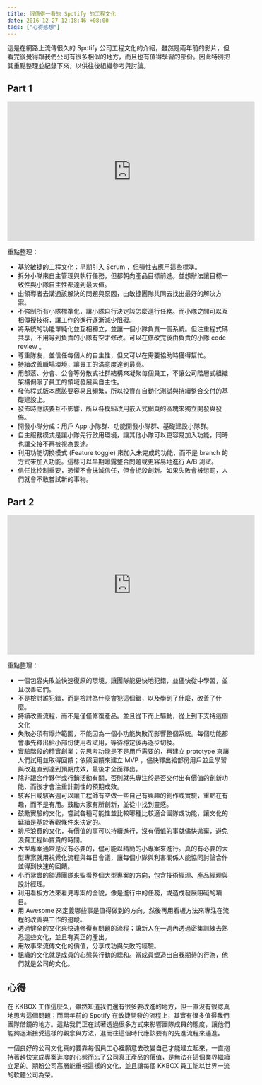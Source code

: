 ```yaml
---
title: 很值得一看的 Spotify 的工程文化
date: 2016-12-27 12:18:46 +08:00
tags: ["心得感想"]
---
```


這是在網路上流傳很久的 Spotify 公司工程文化的介紹，雖然是兩年前的影片，但看完後覺得跟我們公司有很多相似的地方，而且也有值得學習的部份。因此特別把其重點整理並紀錄下來，以供往後組織參考與討論。

## Part 1

<iframe width="560" height="315" src="https://www.youtube.com/embed/Mpsn3WaI_4k" frameborder="0" allowfullscreen></iframe>

重點整理：

* 基於敏捷的工程文化：早期引入 Scrum ，但彈性去應用這些標準。
* 拆分小隊來自主管理與執行任務，但都朝向產品目標前進。並想辦法讓目標一致性與小隊自主性都達到最大值。
* 由領導者去溝通該解決的問題與原因，由敏捷團隊共同去找出最好的解決方案。
* 不強制所有小隊標準化，讓小隊自行決定該怎麼進行任務。而小隊之間可以互相傳授技術，讓工作的進行逐漸減少阻礙。
* 將系統的功能單純化並互相獨立，並讓一個小隊負責一個系統。但注重程式碼共享，不用等到負責的小隊有空才修改。可以在修改完後由負責的小隊 code review 。
* 尊重隊友，並信任每個人的自主性，但又可以在需要協助時獲得幫忙。
* 持續改善職場環境，讓員工的滿意度達到最高。
* 用部落、分會、公會等分散式社群結構來凝聚每個員工，不讓公司階層式組織架構侷限了員工的領域發展與自主性。
* 發佈程式版本應該要容易且頻繁，所以投資在自動化測試與持續整合交付的基礎建設上。
* 發佈時應該要互不影響，所以各模組改用嵌入式網頁的區塊來獨立開發與發佈。
* 開發小隊分成：用戶 App 小隊群、功能開發小隊群、基礎建設小隊群。
* 自主服務模式是讓小隊先行啟用環境，讓其他小隊可以更容易加入功能，同時也讓交接不再被視為畏途。
* 利用功能切換模式 (Feature toggle) 來加入未完成的功能，而不是 branch 的方式來加入功能。這樣可以早期曝露整合問題或更容易地進行 A/B 測試。
* 信任比控制重要，恐懼不會抹滅信任，但會扼殺創新。如果失敗會被懲罰，人們就會不敢嘗試新的事物。

## Part 2

<iframe width="560" height="315" src="https://www.youtube.com/embed/X3rGdmoTjDc" frameborder="0" allowfullscreen></iframe>

重點整理：

* 一個包容失敗並快速復原的環境，讓團隊能更快地犯錯，並儘快從中學習，並且改善它們。
* 不是檢討誰犯錯，而是檢討為什麼會犯這個錯，以及學到了什麼，改善了什麼。
* 持續改善流程，而不是僅僅修復產品。並且從下而上驅動，從上到下支持這個文化
* 失敗必須有爆炸範圍，不能因為一個小功能失敗而影響整個系統。每個功能都會事先釋出給小部份使用者試用，等待穩定後再逐步切換。
* 實驗階段的精實創業：先思考功能是不是用戶需要的，再建立 prototype 來讓人們試用並取得回饋；依照回饋來建立 MVP ，儘快釋出給部份用戶並且學習與改進直到達到預期成效，最後才全面釋出。
* 除非跟合作夥伴或行銷活動有關，否則就先專注於是否交付出有價值的創新功能、而後才會注重計劃性的預期成效。
* 駭客日或駭客週可以讓工程師有空做一些自己有興趣的創作或實驗，重點在有趣，而不是有用。鼓勵大家有所創新，並從中找到靈感。
* 鼓勵實驗的文化，嘗試各種可能性並比較哪種比較適合團隊或功能，讓文化的延續是基於客觀條件來決定的。
* 排斥浪費的文化，有價值的事可以持續進行，沒有價值的事就儘快拋棄，避免浪費工程師寶貴的時間。
* 大型專案通常是沒有必要的，儘可能以精簡的小專案來進行。真的有必要的大型專案就用視覺化流程與每日會議，讓每個小隊與利害關係人能協同討論合作並得到快速的回饋。
* 小而紥實的領導團隊來監看整個大型專案的方向，包含技術經理、產品經理與設計經理。
* 利用看板方法來看見專案的全貌，像是進行中的任務，或造成發展阻礙的項目。
* 用 Awesome 來定義哪些事是值得做到的方向，然後再用看板方法來專注在流程的改善與工作的追蹤。
* 透過健全的文化來快速修復有問題的流程；讓新人在一週內透過密集訓練去熟悉這些文化，並且有真正的產出。
* 用故事來流傳文化的價值，分享成功與失敗的經驗。
* 組織的文化就是成員的心態與行動的總和。當成員塑造出自我期待的行為，他們就是公司的文化。

## 心得

在 KKBOX 工作這麼久，雖然知道我們還有很多要改進的地方，但一直沒有很認真地思考這個問題；而兩年前的 Spotify 在敏捷開發的流程上，其實有很多值得我們團隊借鏡的地方。這點我們正在試著透過很多方式來影響團隊成員的態度，讓他們能夠逐漸接受這樣的觀念與方法，進而往這個時代應該要有的先進流程來邁進。

一個良好的公司文化真的要靠每個員工心裡願意去改變自己才能建立起來，一直抱持著趕快完成專案進度的心態而忘了公司真正產品的價值，是無法在這個業界繼續立足的。期盼公司高層能重視這樣的文化，並且讓每個 KKBOX 員工能以世界一流的軟體公司為榮。


